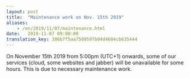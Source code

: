 ```yaml
---
layout: post
title:  "Maintenance work on Nov. 15th 2019"
aliases:
    - /en/2019/11/07/maintenance.html
date:   2019-11-07 09:00:00
translation_key: 386b7f5aa7509597b04d4604cb635444
---
```


On November 15th 2019 from 5:00pm (UTC+1) onwards, some of our services (cloud, some websites and jabber) will be unavailable for some hours. This is due to necessary maintenance work.
